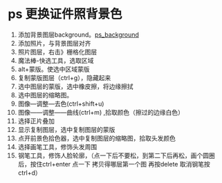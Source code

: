 # ps 更换证件照背景色

1. 添加背景图层background。[ps_background](./ps_background)
2. 添加照片，与背景图层对齐
3. 照片图层，右击》栅格化图层
4. 魔法棒-快选工具，选取区域
5. alt+蒙版。使选中区域蒙版
6. 复制蒙版图层（ctrl+g），隐藏起来
7. 选中图层的蒙版，选中橡皮擦，将边缘擦拭
8. 选中图层的缩略图。
9. 图像—调整—去色(ctrl+shift+u)
10. 图像——调整——曲线(ctrl+m) ,拾取颜色（擦过的边缘白色）
11. 选择正片叠加
12. 显示复制图层，选中复制图层的蒙版
13. 点开前景色拾色器，选中复制图层的缩略图，拾取头发颜色
14. 选择画笔工具，修饰头发周围
15. 钢笔工具，修饰人脸轮廓，（点一下后不要松，到第二下后再松，画个圆圈后，按住ctrl+enter  点一下 拷贝得哪层第一个图 再按delete  取消钢笔按ctrl+d）

